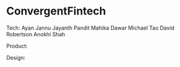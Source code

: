 # ConvergentFintech

Tech:
Ayan Jannu
Jayanth Pandit 
Mahika Dawar 
Michael Tao
David Robertson
Anokhi Shah

Product:

Design:
